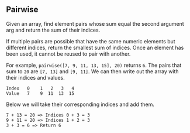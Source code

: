 ## Pairwise

Given an array, find element pairs whose sum equal the second argument arg and return the sum of their indices.

If multiple pairs are possible that have the same numeric elements but different indices, return the smallest sum of indices. Once an element has been used, it cannot be reused to pair with another.

For example, `pairwise([7, 9, 11, 13, 15], 20)` returns `6`. The pairs that sum to `20` are `[7, 13]` and `[9, 11]`. We can then write out the array with their indices and values.

```
Index	0	 1	 2	 3	 4
Value	7	 9	11	13	15
```

Below we will take their corresponding indices and add them.

```
7 + 13 = 20 => Indices 0 + 3 = 3
9 + 11 = 20 => Indices 1 + 2 = 3
3 + 3 = 6 => Return 6
```
